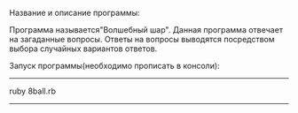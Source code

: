 Название и описание программы:

Программа называется"Волшебный шар".
Данная программа отвечает на загаданные вопросы.
Ответы на вопросы выводятся посредством выбора случайных вариантов ответов.

Запуск программы(необходимо прописать в консоли):

***
ruby 8ball.rb
***